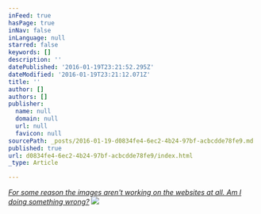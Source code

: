 ```yaml
---
inFeed: true
hasPage: true
inNav: false
inLanguage: null
starred: false
keywords: []
description: ''
datePublished: '2016-01-19T23:21:52.295Z'
dateModified: '2016-01-19T23:21:12.071Z'
title: ''
author: []
authors: []
publisher:
  name: null
  domain: null
  url: null
  favicon: null
sourcePath: _posts/2016-01-19-d0834fe4-6ec2-4b24-97bf-acbcdde78fe9.md
published: true
url: d0834fe4-6ec2-4b24-97bf-acbcdde78fe9/index.html
_type: Article

---
```

[_For some reason the images aren't working on the websites at all. Am I doing something wrong?_][0]
![](https://the-grid-user-content.s3-us-west-2.amazonaws.com/92b8fc60-ca3f-4f47-a364-77108a43255a.jpg)

[0]: null